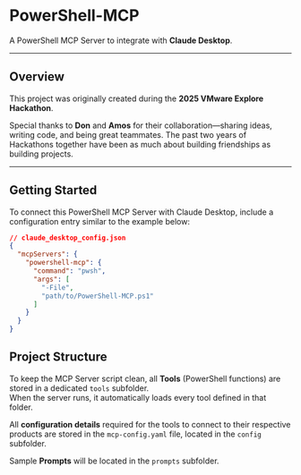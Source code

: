 # PowerShell-MCP

A PowerShell MCP Server to integrate with **Claude Desktop**.

---

## Overview

This project was originally created during the **2025 VMware Explore Hackathon**.  

Special thanks to **Don** and **Amos** for their collaboration—sharing ideas, writing code, and being great teammates. The past two years of Hackathons together have been as much about building friendships as building projects.  

---

## Getting Started

To connect this PowerShell MCP Server with Claude Desktop, include a configuration entry similar to the example below:

```json
// claude_desktop_config.json
{
  "mcpServers": {
    "powershell-mcp": {
      "command": "pwsh",
      "args": [
        "-File",
        "path/to/PowerShell-MCP.ps1"
      ]
    }
  }
}
```

## Project Structure

To keep the MCP Server script clean, all **Tools** (PowerShell functions) are stored in a dedicated `tools` subfolder.  
When the server runs, it automatically loads every tool defined in that folder.  

All **configuration details** required for the tools to connect to their respective products are stored in the `mcp-config.yaml` file, located in the `config` subfolder.

Sample **Prompts** will be located in the `prompts` subfolder.
